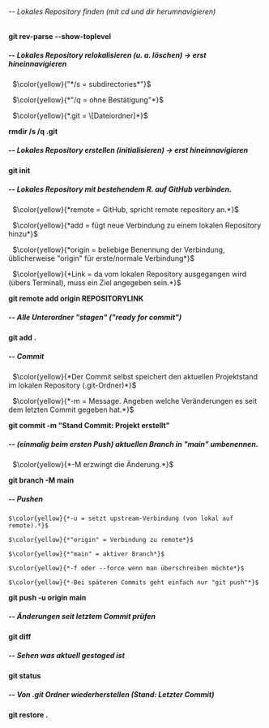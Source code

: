 ###### -- Lokales Repository finden (mit cd und dir herumnavigieren)

**git rev-parse --show-toplevel**



##### -- Lokales Repository relokalisieren (u. a. löschen) -> erst hineinnavigieren

 	$\color{yellow}{"*/s = subdirectories*"}$

 	$\color{yellow}{*"/q = ohne Bestätigung"*}$

 	$\color{yellow}{*.git = \[Dateiordner]*}$

**rmdir /s /q .git**



##### -- Lokales Repository erstellen (initialisieren) -> erst hineinnavigieren

**git init**



##### -- Lokales Repository mit bestehendem R. auf GitHub verbinden.

 	$\color{yellow}{*remote = GitHub, spricht remote repository an.*}$

 	$\color{yellow}{*add = fügt neue Verbindung zu einem lokalen Repository hinzu*}$

 	$\color{yellow}{*origin = beliebige Benennung der Verbindung, üblicherweise "origin" für erste/normale Verbindung*}$

 	$\color{yellow}{*Link = da vom lokalen Repository ausgegangen wird (übers Terminal), muss ein Ziel angegeben sein.*}$

**git remote add origin REPOSITORYLINK**



##### -- Alle Unterordner "stagen" ("ready for commit")

**git add .**



##### -- Commit

 	$\color{yellow}{*Der Commit selbst speichert den aktuellen Projektstand im lokalen Repository (.git-Ordner)*}$

 	$\color{yellow}{*-m = Message. Angeben welche Veränderungen es seit dem letzten Commit gegeben hat.*}$

**git commit -m "Stand Commit: Projekt erstellt"**



##### -- (einmalig beim ersten Push) aktuellen Branch in "main" umbenennen.

 	$\color{yellow}{*-M erzwingt die Änderung.*}$

**git branch -M main**



##### -- Pushen

	$\color{yellow}{*-u = setzt upstream-Verbindung (von lokal auf remote).*}$

	$\color{yellow}{*"origin" = Verbindung zu remote*}$

	$\color{yellow}{*"main" = aktiver Branch*}$

	$\color{yellow}{*-f oder --force wenn man überschreiben möchte*}$

	$\color{yellow}{*-Bei späteren Commits geht einfach nur "git push"*}$

**git push -u origin main**



##### -- Änderungen seit letztem Commit prüfen

**git diff**



##### -- Sehen was aktuell gestaged ist

**git status**



##### -- Von .git Ordner wiederherstellen (Stand: Letzter Commit)

**git restore .**

